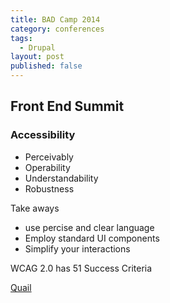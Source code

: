 ```yaml
---
title: BAD Camp 2014
category: conferences
tags:
  - Drupal
layout: post
published: false
---
```


## Front End Summit

### Accessibility

 * Perceivably
 * Operability
 * Understandability
 * Robustness

Take aways

 - use percise and clear language
 - Employ standard UI components
 - Simplify your interactions

WCAG 2.0 has 51 Success Criteria

[Quail](https://github.com/quailjs/quail)
